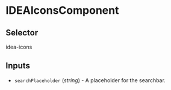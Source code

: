 # IDEAIconsComponent

## Selector

idea-icons

## Inputs

- `searchPlaceholder` (*string*) - A placeholder for the searchbar.

